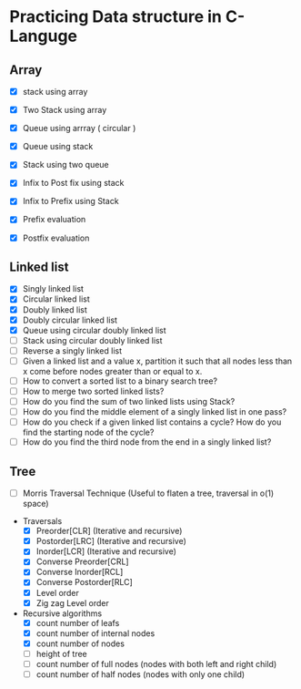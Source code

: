 # Practicing Data structure in C-Languge

## Array
- [x] stack using array
- [x] Two Stack using array
- [x] Queue using arrray ( circular )
- [x] Queue using  stack
- [x] Stack using two queue
- [x] Infix to Post fix using stack
- [x] Infix to Prefix using Stack 
- [x] Prefix evaluation
- [x] Postfix evaluation


## Linked list
- [x] Singly linked list
- [x] Circular linked list
- [x] Doubly linked list
- [x] Doubly circular linked list
- [x] Queue using circular doubly linked list
- [ ] Stack using circular doubly linked list
- [ ] Reverse a singly linked list
- [ ] Given a linked list and a value x, partition it such that all nodes less than x come before nodes greater than or equal to x.
- [ ] How to convert a sorted list to a binary search tree?
- [ ] How to merge two sorted linked lists?
- [ ] How do you find the sum of two linked lists using Stack?
- [ ] How do you find the middle element of a singly linked list in one pass?
- [ ] How do you check if a given linked list contains a cycle? How do you find the starting node of the cycle?
- [ ] How do you find the third node from the end in a singly linked list? 

## Tree
- [ ] Morris Traversal Technique (Useful to flaten a tree, traversal in o(1) space) 
- Traversals 
    - [x] Preorder[CLR] (Iterative and recursive)
    - [x] Postorder[LRC] (Iterative and recursive)
    - [x] Inorder[LCR] (Iterative and recursive)
    - [x] Converse Preorder[CRL]
    - [x] Converse Inorder[RCL]
    - [x] Converse Postorder[RLC]
    - [x] Level order
    - [x] Zig zag Level order
- Recursive algorithms
  - [x] count number of leafs
  - [x] count number of internal nodes
  - [x] count number of nodes
  - [ ] height of tree
  - [ ] count number of full nodes (nodes with both left and right child)
  - [ ] count number of half nodes (nodes with only one child)

